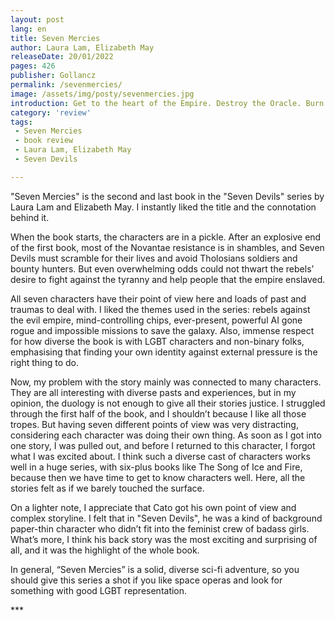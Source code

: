 ```yaml
---
layout: post
lang: en
title: Seven Mercies
author: Laura Lam, Elizabeth May
releaseDate: 20/01/2022
pages: 426
publisher: Gollancz
permalink: /sevenmercies/
image: /assets/img/posty/sevenmercies.jpg
introduction: Get to the heart of the Empire. Destroy the Oracle. Burn it all to the ground.
category: 'review'
tags:
 - Seven Mercies
 - book review
 - Laura Lam, Elizabeth May
 - Seven Devils

---
```


  "Seven Mercies" is the second and last book in the "Seven Devils" series by Laura Lam and Elizabeth May. I instantly liked the title and the connotation behind it.

  When the book starts, the characters are in a pickle. After an explosive end of the first book, most of the Novantae resistance is in shambles, and Seven Devils must scramble for their lives and avoid Tholosians soldiers and bounty hunters. But even overwhelming odds could not thwart the rebels’ desire to fight against the tyranny and help people that the empire enslaved.

  All seven characters have their point of view here and loads of past and traumas to deal with. I liked the themes used in the series: rebels against the evil empire, mind-controlling chips, ever-present, powerful AI gone rogue and impossible missions to save the galaxy. Also, immense respect for how diverse the book is with LGBT characters and non-binary folks, emphasising that finding your own identity against external pressure is the right thing to do.

  Now, my problem with the story mainly was connected to many characters. They are all interesting with diverse pasts and experiences, but in my opinion, the duology is not enough to give all their stories justice. I struggled through the first half of the book, and I shouldn’t because I like all those tropes. But having seven different points of view was very distracting, considering each character was doing their own thing. As soon as I got into one story, I was pulled out, and before I returned to this character, I forgot what I was excited about. I think such a diverse cast of characters works well in a huge series, with six-plus books like The Song of Ice and Fire, because then we have time to get to know characters well. Here, all the stories felt as if we barely touched the surface.

  On a lighter note, I appreciate that Cato got his own point of view and complex storyline. I felt that in "Seven Devils", he was a kind of background paper-thin character who didn’t fit into the feminist crew of badass girls. What’s more, I think his back story was the most exciting and surprising of all, and it was the highlight of the whole book.

  In general, “Seven Mercies” is a solid, diverse sci-fi adventure, so you should give this series a shot if you like space operas and look for something with good LGBT representation.

  \*\*\*
